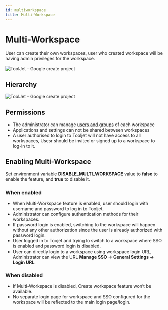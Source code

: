```yaml
---
id: multiworkspace
title: Multi-Workspace
---
```


# Multi-Workspace

User can create their own workspaces, user who created workspace will be having admin privileges for the workspace.


![ToolJet - Google create project](/img/multiworkspace/multi-workspace.gif)

## Hierarchy

<div style={{textAlign: 'center'}}>

![ToolJet - Google create project](/img/multiworkspace/Tooljet-workspace.png)

</div>

## Permissions

- The administrator can manage [users and groups](/docs/tutorial/manage-users-groups) of each workspace
- Applications and settings can not be shared between workspaces
- A user authorised to login to Tooljet will not have access to all workspaces, Usesr should be invited or signed up to a workspace to log-in to it.

## Enabling Multi-Workspace

Set environment variable **DISABLE_MULTI_WORKSPACE** value to **false**  to enable the feature, and **true**  to disable it.

### When enabled

- When Multi-Workspace feature is enabled, user should login with username and password to log in to Tooljet.
- Administrator can configure authentication methods for their workspaces.
- If password login is enabled, switching to the workspace will happen without any other authorization since the user is already authorized with password login.
- User logged in to Toojet and trying lo switch to a workspace where SSO is enabled and password login is disabled.
- User can directly login to a workspace using workspace login URL, Administrator can view the URL **Manage SSO -> General Settings -> Login URL**.

### When disabled

- If Multi-Workspace is disabled, Create workspace feature won’t be available.
- No separate login page for workspace and SSO configured for the workspace will be reflected to the main login page/login.